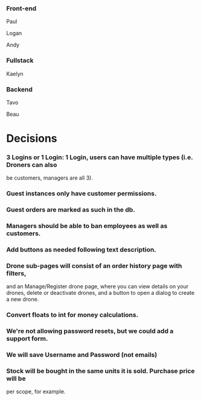 ### Front-end

Paul

Logan

Andy

### Fullstack

Kaelyn

### Backend

Tavo

Beau


# Decisions

### 3 Logins or 1 Login: 1 Login, users can have multiple types (i.e. Droners can also
be customers, managers are all 3).

### Guest instances only have customer permissions.

### Guest orders are marked as such in the db.

### Managers should be able to ban employees as well as customers.

### Add buttons as needed following text description.

### Drone sub-pages will consist of an order history page with filters, 
and an Manage/Register drone page, where you can view details on your drones,
 delete or deactivate drones, and a button to open a dialog to create a new 
drone.

### Convert floats to int for money calculations.

### We're not allowing password resets, but we could add a support form.

### We will save Username and Password (not emails)

### Stock will be bought in the same units it is sold.  Purchase price will be 
per scope, for example.


